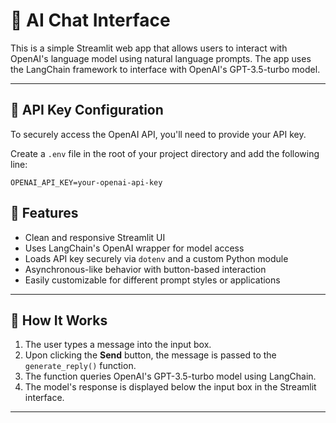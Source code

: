 # 🤖 AI Chat Interface

This is a simple Streamlit web app that allows users to interact with OpenAI's language model using natural language prompts. The app uses the LangChain framework to interface with OpenAI's GPT-3.5-turbo model.

---

## 🔐 API Key Configuration

To securely access the OpenAI API, you'll need to provide your API key. 

Create a `.env` file in the root of your project directory and add the following line:

```env
OPENAI_API_KEY=your-openai-api-key
```

## 🔧 Features

- Clean and responsive Streamlit UI
- Uses LangChain's OpenAI wrapper for model access
- Loads API key securely via `dotenv` and a custom Python module
- Asynchronous-like behavior with button-based interaction
- Easily customizable for different prompt styles or applications

---

## 🧠 How It Works

1. The user types a message into the input box.
2. Upon clicking the **Send** button, the message is passed to the `generate_reply()` function.
3. The function queries OpenAI's GPT-3.5-turbo model using LangChain.
4. The model's response is displayed below the input box in the Streamlit interface.

---